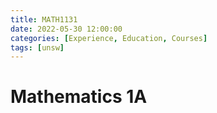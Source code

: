 ```yaml
---
title: MATH1131
date: 2022-05-30 12:00:00
categories: [Experience, Education, Courses]
tags: [unsw]
---
```


# Mathematics 1A
